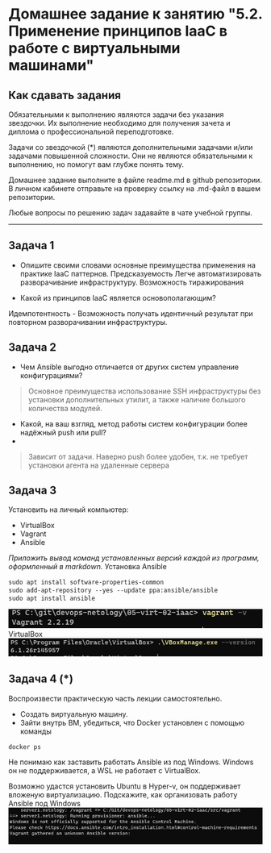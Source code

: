 
# Домашнее задание к занятию "5.2. Применение принципов IaaC в работе с виртуальными машинами"

## Как сдавать задания

Обязательными к выполнению являются задачи без указания звездочки. Их выполнение необходимо для получения зачета и диплома о профессиональной переподготовке.

Задачи со звездочкой (*) являются дополнительными задачами и/или задачами повышенной сложности. Они не являются обязательными к выполнению, но помогут вам глубже понять тему.

Домашнее задание выполните в файле readme.md в github репозитории. В личном кабинете отправьте на проверку ссылку на .md-файл в вашем репозитории.

Любые вопросы по решению задач задавайте в чате учебной группы.

---

## Задача 1

- Опишите своими словами основные преимущества применения на практике IaaC паттернов.
Предсказуемость
Легче автоматизировать разворачивание инфраструктуру. Возможность тиражирования

- Какой из принципов IaaC является основополагающим?

Идемпотентность -  Возможность получать идентичный результат при повторном разворачивании инфраструктуры.

## Задача 2

- Чем Ansible выгодно отличается от других систем управление конфигурациями?

>Основное преимущества использование SSH инфраструктуры без установки дополнительных утилит, а также наличие большого количества модулей.

- Какой, на ваш взгляд, метод работы систем конфигурации более надёжный push или pull?
- 
>Зависит от задачи.
Наверно push более удобен, т.к. не требует установки агента на удаленные сервера
## Задача 3

Установить на личный компьютер:

- VirtualBox
- Vagrant
- Ansible

*Приложить вывод команд установленных версий каждой из программ, оформленный в markdown.*
Установка Ansible 

    sudo apt install software-properties-common
    sudo add-apt-repository --yes --update ppa:ansible/ansible
    sudo apt install ansible

![img.png](img.png)
VirtualBox
![img_1.png](img_1.png)


## Задача 4 (*)

Воспроизвести практическую часть лекции самостоятельно.

- Создать виртуальную машину.
- Зайти внутрь ВМ, убедиться, что Docker установлен с помощью команды
```
docker ps
```
Не понимаю как заставить работать Ansible из под Windows.
Windows он не поддерживается, а WSL  не работает с VirtualBox.

Возможно удастся установить Ubuntu  в Hyper-v, он поддерживает вложеную виртуализацию.
Подскажите, как организовать работу Ansible под Windows
![img_2.png](img_2.png)

